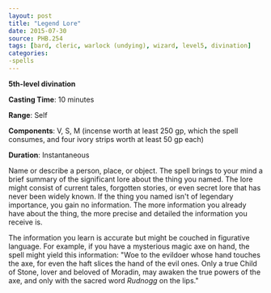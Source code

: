 ```yaml
---
layout: post
title: "Legend Lore"
date: 2015-07-30
source: PHB.254
tags: [bard, cleric, warlock (undying), wizard, level5, divination]
categories:
-spells
---
```


**5th-level divination**

**Casting Time**: 10 minutes

**Range**: Self

**Components**: V, S, M (incense worth at least 250 gp, which the spell consumes, and four ivory strips worth at least 50 gp each)

**Duration**: Instantaneous

Name or describe a person, place, or object. The spell brings to your mind a brief summary of the significant lore about the thing you named. The lore might consist of current tales, forgotten stories, or even secret lore that has never been widely known. If the thing you named isn't of legendary importance, you gain no information. The more information you already have about the thing, the more precise and detailed the information you receive is.

The information you learn is accurate but might be couched in figurative language. For example, if you have a mysterious magic axe on hand, the spell might yield this information: "Woe to the evildoer whose hand touches the axe, for even the haft slices the hand of the evil ones. Only a true Child of Stone, lover and beloved of Moradin, may awaken the true powers of the axe, and only with the sacred word *Rudnogg* on the lips."
